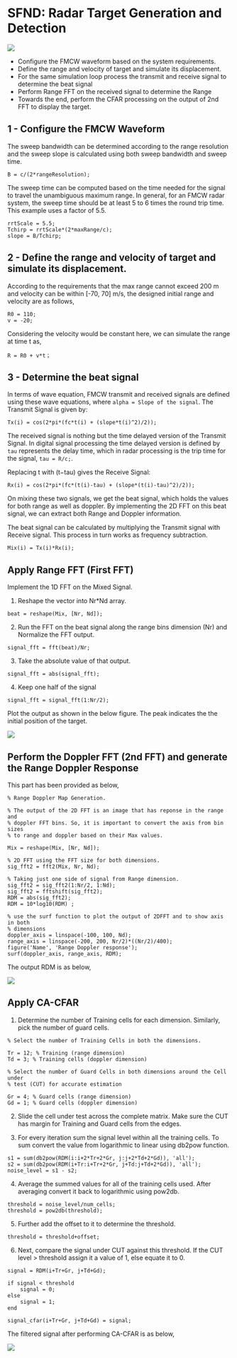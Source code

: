 # SFND: Radar Target Generation and Detection

![](./figures/project_layout.png)

* Configure the FMCW waveform based on the system requirements.
* Define the range and velocity of target and simulate its displacement.
* For the same simulation loop process the transmit and receive signal to determine the beat signal
* Perform Range FFT on the received signal to determine the Range
* Towards the end, perform the CFAR processing on the output of 2nd FFT to display the target.

## 1 - Configure the FMCW Waveform

The sweep bandwidth can be determined according to the range resolution and the sweep slope is calculated using both sweep bandwidth and sweep time.

```
B = c/(2*rangeResolution);
```

The sweep time can be computed based on the time needed for the signal to travel the unambiguous maximum range. In general, for an FMCW radar system, the sweep time should be at least 5 to 6 times the round trip time. This example uses a factor of 5.5.


```
rrtScale = 5.5;
Tchirp = rrtScale*(2*maxRange/c);
slope = B/Tchirp;
```

## 2 - Define the range and velocity of target and simulate its displacement.

According to the requirements that the max range cannot exceed 200 m and velocity can be within [-70, 70] m/s, the designed initial range and velocity are as follows,

```
R0 = 110;
v = -20;
```

Considering the velocity would be constant here, we can simulate the range at time t as,

```
R = R0 + v*t；
```

## 3 - Determine the beat signal

In terms of wave equation, FMCW transmit and received signals are defined using these wave equations, where `alpha = Slope of the signal`. The Transmit Signal is given by:

```
Tx(i) = cos(2*pi*(fc*t(i) + (slope*t(i)^2)/2));
```

The received signal is nothing but the time delayed version of the Transmit Signal. In digital signal processing the time delayed version is defined by `tau` represents the delay time, which in radar processing is the trip time for the signal, `tau = R/c;`.


Replacing t with (t−tau) gives the Receive Signal:

```
Rx(i) = cos(2*pi*(fc*(t(i)-tau) + (slope*(t(i)-tau)^2)/2));
```

On mixing these two signals, we get the beat signal, which holds the values for both range as well as doppler. By implementing the 2D FFT on this beat signal, we can extract both Range and Doppler information.

The beat signal can be calculated by multiplying the Transmit signal with Receive signal. This process in turn works as frequency subtraction.

```
Mix(i) = Tx(i)*Rx(i);
```

## Apply Range FFT (First FFT)

Implement the 1D FFT on the Mixed Signal.

1. Reshape the vector into Nr*Nd array.

```
beat = reshape(Mix, [Nr, Nd]);
```

2. Run the FFT on the beat signal along the range bins dimension (Nr) and Normalize the FFT output.

```
signal_fft = fft(beat)/Nr;
```

3. Take the absolute value of that output.

```
signal_fft = abs(signal_fft);
```

4. Keep one half of the signal

```
signal_fft = signal_fft(1:Nr/2);
```

Plot the output as shown in the below figure. The peak indicates the the initial position of the target.

![](./figures/fft_output.png)

## Perform the Doppler FFT (2nd FFT) and generate the Range Doppler Response

This part has been provided as below,

```
% Range Doppler Map Generation.

% The output of the 2D FFT is an image that has reponse in the range and
% doppler FFT bins. So, it is important to convert the axis from bin sizes
% to range and doppler based on their Max values.

Mix = reshape(Mix, [Nr, Nd]);

% 2D FFT using the FFT size for both dimensions.
sig_fft2 = fft2(Mix, Nr, Nd);

% Taking just one side of signal from Range dimension.
sig_fft2 = sig_fft2(1:Nr/2, 1:Nd);
sig_fft2 = fftshift(sig_fft2);
RDM = abs(sig_fft2);
RDM = 10*log10(RDM) ;

% use the surf function to plot the output of 2DFFT and to show axis in both
% dimensions
doppler_axis = linspace(-100, 100, Nd);
range_axis = linspace(-200, 200, Nr/2)*((Nr/2)/400);
figure('Name', 'Range Doppler response');
surf(doppler_axis, range_axis, RDM);
```

The output RDM is as below,

![](./figures/range_doppler_response.png)

## Apply CA-CFAR

1. Determine the number of Training cells for each dimension. Similarly, pick the number of guard cells.

```
% Select the number of Training Cells in both the dimensions.

Tr = 12; % Training (range dimension)
Td = 3; % Training cells (doppler dimension)

% Select the number of Guard Cells in both dimensions around the Cell under
% test (CUT) for accurate estimation

Gr = 4; % Guard cells (range dimension)
Gd = 1; % Guard cells (doppler dimension)
```

2. Slide the cell under test across the complete matrix. Make sure the CUT has margin for Training and Guard cells from the edges.

3. For every iteration sum the signal level within all the training cells. To sum convert the value from logarithmic to linear using db2pow function.

```
s1 = sum(db2pow(RDM(i:i+2*Tr+2*Gr, j:j+2*Td+2*Gd)), 'all');
s2 = sum(db2pow(RDM(i+Tr:i+Tr+2*Gr, j+Td:j+Td+2*Gd)), 'all');
noise_level = s1 - s2;
```

4. Average the summed values for all of the training cells used. After averaging convert it back to logarithmic using pow2db.

```
threshold = noise_level/num_cells;
threshold = pow2db(threshold);
```

5. Further add the offset to it to determine the threshold.

```
threshold = threshold+offset;
```

6. Next, compare the signal under CUT against this threshold. If the CUT level > threshold assign it a value of 1, else equate it to 0.

```
signal = RDM(i+Tr+Gr, j+Td+Gd);

if signal < threshold
    signal = 0;
else
    signal = 1;
end

signal_cfar(i+Tr+Gr, j+Td+Gd) = signal;
```

The filtered signal after performing CA-CFAR is as below,

![](./figures/ca_cfar_output.png)
